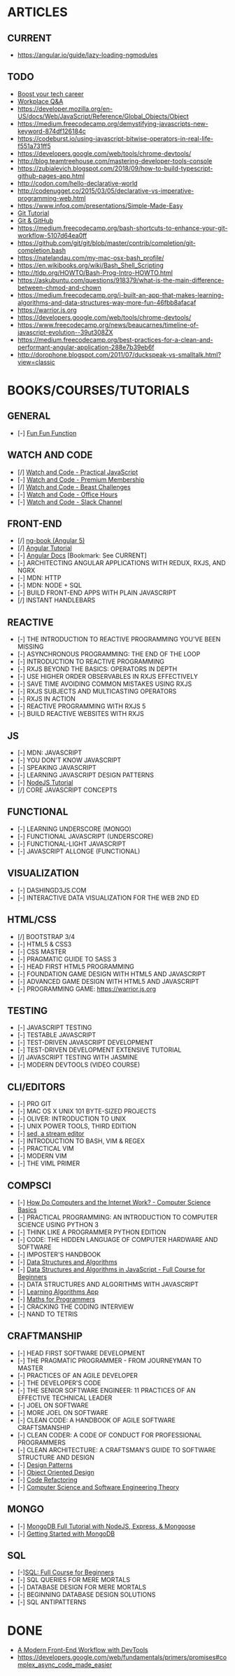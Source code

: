 # ARTICLES

## CURRENT
* https://angular.io/guide/lazy-loading-ngmodules

## TODO
* [Boost your tech career](https://www.youtube.com/playlist?list=PLA8lYuzFlBqCnvkSNeM7AYIy9AkTVjEJs)
* [Workplace Q&A](https://www.youtube.com/playlist?list=PLA8lYuzFlBqCxq-uEZYot-_O1lWNcCeYY) 
* https://developer.mozilla.org/en-US/docs/Web/JavaScript/Reference/Global_Objects/Object
* https://medium.freecodecamp.org/demystifying-javascripts-new-keyword-874df126184c
* https://codeburst.io/using-javascript-bitwise-operators-in-real-life-f551a731ff5
* https://developers.google.com/web/tools/chrome-devtools/
* http://blog.teamtreehouse.com/mastering-developer-tools-console
* https://zubialevich.blogspot.com/2018/09/how-to-build-typescript-github-pages-app.html
* http://codon.com/hello-declarative-world 
* http://codenugget.co/2015/03/05/declarative-vs-imperative-programming-web.html
* https://www.infoq.com/presentations/Simple-Made-Easy
* [Git Tutorial](https://www.youtube.com/playlist?list=PLGLfVvz_LVvQHO1PfyscjIPkNJjgHsLyH)
* [Git & GitHub](https://www.youtube.com/playlist?list=PLWKjhJtqVAbkFiqHnNaxpOPhh9tSWMXIF)
* https://medium.freecodecamp.org/bash-shortcuts-to-enhance-your-git-workflow-5107d64ea0ff
* https://github.com/git/git/blob/master/contrib/completion/git-completion.bash
* https://natelandau.com/my-mac-osx-bash_profile/
* https://en.wikibooks.org/wiki/Bash_Shell_Scripting
* http://tldp.org/HOWTO/Bash-Prog-Intro-HOWTO.html
* https://askubuntu.com/questions/918379/what-is-the-main-difference-between-chmod-and-chown
* https://medium.freecodecamp.org/i-built-an-app-that-makes-learning-algorithms-and-data-structures-way-more-fun-46fbb8afacaf
* https://warrior.js.org
* https://developers.google.com/web/tools/chrome-devtools/
* https://www.freecodecamp.org/news/beaucarnes/timeline-of-javascript-evolution--39ut308ZX
* https://medium.freecodecamp.org/best-practices-for-a-clean-and-performant-angular-application-288e7b39eb6f
* http://dorophone.blogspot.com/2011/07/duckspeak-vs-smalltalk.html?view=classic

# BOOKS/COURSES/TUTORIALS

## GENERAL
* [-] [Fun Fun Function](https://www.youtube.com/channel/UCO1cgjhGzsSYb1rsB4bFe4Q/videos?sort=dd&view=0&flow=grid)

## WATCH AND CODE
* [/] [Watch and Code - Practical JavaScript](https://watchandcode.com)
* [-] [Watch and Code - Premium Membership](https://watchandcode.com)
* [/] [Watch and Code - Beast Challenges](https://github.com/gordonmzhu)
* [-] [Watch and Code - Office Hours](https://www.youtube.com/user/gordonmzhu)
* [-] [Watch and Code - Slack Channel](https://watchandcode.slack.com)

## FRONT-END
* [/] [ng-book (Angular 5)](https://www.ng-book.com/2/)
* [/] [Angular Tutorial](https://angular.io/tutorial)
* [-] [Angular Docs](https://angular.io/) [Bookmark: See CURRENT]
* [-] ARCHITECTING ANGULAR APPLICATIONS WITH REDUX, RXJS, AND NGRX
* [-] MDN: HTTP
* [-] MDN: NODE + SQL
* [-] BUILD FRONT-END APPS WITH PLAIN JAVASCRIPT
* [/] INSTANT HANDLEBARS

## REACTIVE 
* [-] THE INTRODUCTION TO REACTIVE PROGRAMMING YOU'VE BEEN MISSING
* [-] ASYNCHRONOUS PROGRAMMING: THE END OF THE LOOP
* [-] INTRODUCTION TO REACTIVE PROGRAMMING
* [-] RXJS BEYOND THE BASICS: OPERATORS IN DEPTH
* [-] USE HIGHER ORDER OBSERVABLES IN RXJS EFFECTIVELY
* [-] SAVE TIME AVOIDING COMMON MISTAKES USING RXJS
* [-] RXJS SUBJECTS AND MULTICASTING OPERATORS
* [-] RXJS IN ACTION
* [-] REACTIVE PROGRAMMING WITH RXJS 5
* [-] BUILD REACTIVE WEBSITES WITH RXJS

## JS
* [-] MDN: JAVASCRIPT
* [-] YOU DON'T KNOW JAVASCRIPT
* [-] SPEAKING JAVASCRIPT
* [-] LEARNING JAVASCRIPT DESIGN PATTERNS
* [-] [NodeJS Tutorial](https://www.youtube.com/playlist?list=PLGLfVvz_LVvSpxyVx5XcprEgvhJ1BzruD)
* [/] CORE JAVASCRIPT CONCEPTS

## FUNCTIONAL
* [-] LEARNING UNDERSCORE (MONGO)
* [-] FUNCTIONAL JAVASCRIPT (UNDERSCORE)
* [-] FUNCTIONAL-LIGHT JAVASCRIPT
* [-] JAVASCRIPT ALLONGE (FUNCTIONAL)

## VISUALIZATION
* [-] DASHINGD3JS.COM
* [-] INTERACTIVE DATA VISUALIZATION FOR THE WEB 2ND ED

## HTML/CSS
* [/] BOOTSTRAP 3/4
* [-] HTML5 & CSS3
* [-] CSS MASTER
* [-] PRAGMATIC GUIDE TO SASS 3
* [-] HEAD FIRST HTML5 PROGRAMMING
* [-] FOUNDATION GAME DESIGN WITH HTML5 AND JAVASCRIPT
* [-] ADVANCED GAME DESIGN WITH HTML5 AND JAVASCRIPT
* [-] PROGRAMMING GAME: https://warrior.js.org

## TESTING
* [-] JAVASCRIPT TESTING
* [-] TESTABLE JAVASCRIPT
* [-] TEST-DRIVEN JAVASCRIPT DEVELOPMENT
* [-] TEST-DRIVEN DEVELOPMENT EXTENSIVE TUTORIAL
* [/] JAVASCRIPT TESTING WITH JASMINE
* [-] MODERN DEVTOOLS (VIDEO COURSE)

## CLI/EDITORS
* [-] PRO GIT
* [-] MAC OS X UNIX 101 BYTE-SIZED PROJECTS 
* [-] OLIVER: INTRODUCTION TO UNIX
* [-] UNIX POWER TOOLS, THIRD EDITION
* [-] [sed, a stream editor](https://www.gnu.org/software/sed/manual/sed.html)
* [-] INTRODUCTION TO BASH, VIM & REGEX
* [-] PRACTICAL VIM
* [-] MODERN VIM
* [-] THE VIML PRIMER

## COMPSCI
* [-] [How Do Computers and the Internet Work? - Computer Science Basics](https://www.youtube.com/watch?v=AV_VYsJnHQQ)
* [-] PRACTICAL PROGRAMMING: AN INTRODUCTION TO COMPUTER SCIENCE USING PYTHON 3
* [-] THINK LIKE A PROGRAMMER PYTHON EDITION
* [-] CODE: THE HIDDEN LANGUAGE OF COMPUTER HARDWARE AND SOFTWARE
* [-] IMPOSTER'S HANDBOOK 
* [-] [Data Structures and Algorithms](https://www.youtube.com/playlist?list=PLWKjhJtqVAbkso-IbgiiP48n-O-JQA9PJ)
* [-] [Data Structures and Algorithms in JavaScript - Full Course for Beginners](https://www.youtube.com/watch?v=t2CEgPsws3U)
* [-] DATA STRUCTURES AND ALGORITHMS WITH JAVASCRIPT
* [-] [Learning Algorithms App](https://medium.freecodecamp.org/i-built-an-app-that-makes-learning-algorithms-and-data-structures-way-more-fun-46fbb8afacaf)
* [-] [Maths for Programmers](https://www.youtube.com/playlist?list=PLWKjhJtqVAbndUuYBE5sVViMIvyzp_dB1)
* [-] CRACKING THE CODING INTERVIEW
* [-] NAND TO TETRIS

## CRAFTMANSHIP
* [-] HEAD FIRST SOFTWARE DEVELOPMENT
* [-] THE PRAGMATIC PROGRAMMER - FROM JOURNEYMAN TO MASTER 
* [-] PRACTICES OF AN AGILE DEVELOPER
* [-] THE DEVELOPER'S CODE
* [-] THE SENIOR SOFTWARE ENGINEER: 11 PRACTICES OF AN EFFECTIVE TECHNICAL LEADER
* [-] JOEL ON SOFTWARE
* [-] MORE JOEL ON SOFTWARE
* [-] CLEAN CODE: A HANDBOOK OF AGILE SOFTWARE CRAFTSMANSHIP
* [-] CLEAN CODER: A CODE OF CONDUCT FOR PROFESSIONAL PROGRAMMERS
* [-] CLEAN ARCHITECTURE: A CRAFTSMAN'S GUIDE TO SOFTWARE STRUCTURE AND DESIGN
* [-] [Design Patterns](https://www.youtube.com/playlist?list=PLF206E906175C7E07) 
* [-] [Object Oriented Design](https://www.youtube.com/playlist?list=PLGLfVvz_LVvS5P7khyR4xDp7T9lCk9PgE) 
* [-] [Code Refactoring](https://www.youtube.com/playlist?list=PLGLfVvz_LVvSuz6NuHAzpM52qKM6bPlCV) 
* [-] [Computer Science and Software Engineering Theory](https://www.youtube.com/playlist?list=PLWKjhJtqVAbmfoj2Th9fvxhHIeqFO7wOy) 

## MONGO
* [-] [MongoDB Full Tutorial with NodeJS, Express, & Mongoose](https://www.youtube.com/watch?v=4yqu8YF29cU)
* [-] [Getting Started with MongoDB](https://resources.mongodb.com/getting-started-with-mongodb)

## SQL
* [-][SQL: Full Course for Beginners](https://www.youtube.com/watch?v=HXV3zeQKqGY)
* [-] SQL QUERIES FOR MERE MORTALS
* [-] DATABASE DESIGN FOR MERE MORTALS
* [-] BEGINNING DATABASE DESIGN SOLUTIONS
* [-] SQL ANTIPATTERNS

# DONE
* [A Modern Front-End Workflow with DevTools](https://www.youtube.com/watch?v=wz1Sy5C039M)
* https://developers.google.com/web/fundamentals/primers/promises#complex_async_code_made_easier
